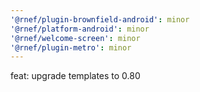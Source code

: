 ```yaml
---
'@rnef/plugin-brownfield-android': minor
'@rnef/platform-android': minor
'@rnef/welcome-screen': minor
'@rnef/plugin-metro': minor
---
```


feat: upgrade templates to 0.80
